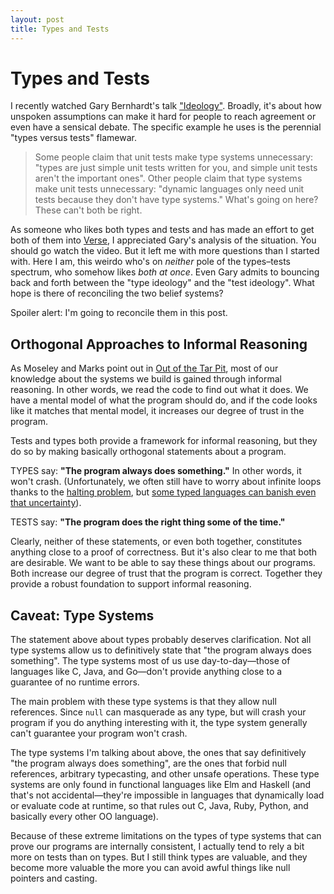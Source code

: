 ```yaml
---
layout: post
title: Types and Tests
---
```


# Types and Tests

I recently watched Gary Bernhardt's talk ["Ideology"](https://www.destroyallsoftware.com/talks/ideology).
Broadly, it's about how unspoken assumptions can make it hard for people to reach agreement or even have a sensical debate. The specific example he uses is the perennial "types versus tests" flamewar.

> Some people claim that unit tests make type systems
> unnecessary: "types are just simple unit tests written for
> you, and simple unit tests aren't the important ones".
> Other people claim that type systems make unit tests
> unnecessary: "dynamic languages only need unit tests
> because they don't have type systems." What's going on
> here? These can't both be right.

As someone who likes both types and tests and has made an
effort to get both of them into
[Verse](https://benchristel.github.io/verse), I appreciated
Gary's analysis of the situation. You should go watch the
video. But it left me with more questions than I started
with. Here I am, this weirdo who's on *neither* pole of the
types–tests spectrum, who somehow likes *both at once*. Even
Gary admits to bouncing back and forth between the "type
ideology" and the "test ideology". What hope is there of
reconciling the two belief systems?

Spoiler alert: I'm going to reconcile them in this post.

## Orthogonal Approaches to Informal Reasoning

As Moseley and Marks point out in [Out of the Tar
Pit](https://github.com/papers-we-love/papers-we-love/blob/master/design/out-of-the-tar-pit.pdf),
most of our knowledge about the systems we build is gained
through informal reasoning. In other words, we read the code
to find out what it does. We have a mental model of what the
program should do, and if the code looks like it matches
that mental model, it increases our degree of trust in the
program.

Tests and types both provide a framework for informal reasoning, but they do so by making basically orthogonal statements about a program.

TYPES say: **"The program always does something."** In other
words, it won't crash. (Unfortunately, we often still have to worry about infinite loops thanks to the [halting
problem](https://en.wikipedia.org/wiki/Halting_problem), but [some typed languages can banish even that uncertainty](http://sblp2004.ic.uff.br/papers/turner.pdf)).

TESTS say: **"The program does the right thing some of the time."**

Clearly, neither of these statements, or even both together,
constitutes anything close to a proof of correctness. But
it's also clear to me that both are desirable. We want to
be able to say these things about our programs. Both
increase our degree of trust that the program is correct.
Together they provide a robust foundation to support
informal reasoning.

## Caveat: Type Systems

The statement above about types probably deserves clarification. Not all type systems allow us to definitively state that "the program always does something".
The type systems most of us use day-to-day—those of languages like C, Java, and Go—don't provide anything close to a guarantee of no runtime errors.

The main problem with these type systems is that they allow null references. Since `null` can masquerade as any type, but will crash your program if you do anything interesting with it, the type system generally can't guarantee your program won't crash.

The type systems I'm talking about above, the ones that say
definitively "the program always does something", are the
ones that forbid null references, arbitrary typecasting, and
other unsafe operations. These type systems are only found
in functional languages like Elm and Haskell (and that's not
accidental—they're impossible in languages that dynamically
load or evaluate code at runtime, so that rules out C, Java,
Ruby, Python, and basically every other OO language).

Because of these extreme limitations on the types of type
systems that can prove our programs are internally
consistent, I actually tend to rely a bit more on tests than
on types. But I still think types are valuable, and they
become more valuable the more you can avoid awful things
like null pointers and casting.
